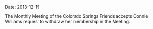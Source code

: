 Date: 2013-12-15

The Monthly Meeting of the Colorado Springs Friends accepts Connie Williams request
to withdraw her membership in the Meeting. 
